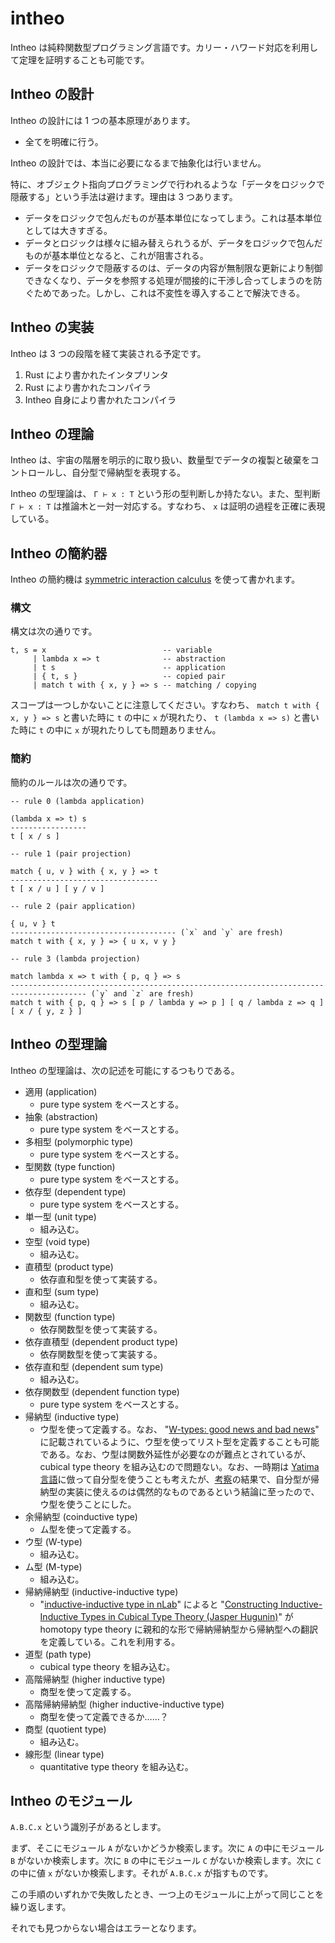 # intheo

Intheo は純粋関数型プログラミング言語です。カリー・ハワード対応を利用して定理を証明することも可能です。

## Intheo の設計

Intheo の設計には 1 つの基本原理があります。

* 全てを明確に行う。

Intheo の設計では、本当に必要になるまで抽象化は行いません。

特に、オブジェクト指向プログラミングで行われるような「データをロジックで隠蔽する」という手法は避けます。理由は 3 つあります。

* データをロジックで包んだものが基本単位になってしまう。これは基本単位としては大きすぎる。
* データとロジックは様々に組み替えられうるが、データをロジックで包んだものが基本単位となると、これが阻害される。
* データをロジックで隠蔽するのは、データの内容が無制限な更新により制御できなくなり、データを参照する処理が間接的に干渉し合ってしまうのを防ぐためであった。しかし、これは不変性を導入することで解決できる。

## Intheo の実装

Intheo は 3 つの段階を経て実装される予定です。

1. Rust により書かれたインタプリンタ
2. Rust により書かれたコンパイラ
3. Intheo 自身により書かれたコンパイラ

## Intheo の理論

Intheo は、宇宙の階層を明示的に取り扱い、数量型でデータの複製と破棄をコントロールし、自分型で帰納型を表現する。

Intheo の型理論は、 `Γ ⊢ x : T` という形の型判断しか持たない。また、型判断 `Γ ⊢ x : T` は推論木と一対一対応する。すなわち、 `x` は証明の過程を正確に表現している。

## Intheo の簡約器

Intheo の簡約機は [symmetric interaction calculus](https://github.com/Hexirp/Symmetric-Interaction-Calculus) を使って書かれます。

### 構文

構文は次の通りです。

```
t, s = x                          -- variable
     | lambda x => t              -- abstraction
     | t s                        -- application
     | { t, s }                   -- copied pair
     | match t with { x, y } => s -- matching / copying
```

スコープは一つしかないことに注意してください。すなわち、 `match t with { x, y } => s` と書いた時に `t` の中に `x` が現れたり、 `t (lambda x => s)` と書いた時に `t` の中に `x` が現れたりしても問題ありません。

### 簡約

簡約のルールは次の通りです。

```
-- rule 0 (lambda application)

(lambda x => t) s
-----------------
t [ x / s ]

-- rule 1 (pair projection)

match { u, v } with { x, y } => t
---------------------------------
t [ x / u ] [ y / v ]

-- rule 2 (pair application)

{ u, v } t
------------------------------------- (`x` and `y` are fresh)
match t with { x, y } => { u x, v y }

-- rule 3 (lambda projection)

match lambda x => t with { p, q } => s
--------------------------------------------------------------------------------------- (`y` and `z` are fresh)
match t with { p, q } => s [ p / lambda y => p ] [ q / lambda z => q ] [ x / { y, z } ]
```

## Intheo の型理論

Intheo の型理論は、次の記述を可能にするつもりである。

* 適用 (application)
  * pure type system をベースとする。
* 抽象 (abstraction)
  * pure type system をベースとする。
* 多相型 (polymorphic type)
  * pure type system をベースとする。
* 型関数 (type function)
  * pure type system をベースとする。
* 依存型 (dependent type)
  * pure type system をベースとする。
* 単一型 (unit type)
  * 組み込む。
* 空型 (void type)
  * 組み込む。
* 直積型 (product type)
  * 依存直和型を使って実装する。
* 直和型 (sum type)
  * 組み込む。
* 関数型 (function type)
  * 依存関数型を使って実装する。
* 依存直積型 (dependent product type)
  * 依存関数型を使って実装する。
* 依存直和型 (dependent sum type)
  * 組み込む。
* 依存関数型 (dependent function type)
  * pure type system をベースとする。
* 帰納型 (inductive type)
  * ウ型を使って定義する。なお、 "[W-types: good news and bad news](https://mazzo.li/epilogue/index.html%3Fp=324.html)" に記載されているように、ウ型を使ってリスト型を定義することも可能である。なお、ウ型は関数外延性が必要なのが難点とされているが、 cubical type theory を組み込むので問題ない。なお、一時期は [Yatima 言語](https://github.com/yatima-inc/yatima)に倣って自分型を使うことも考えたが、[考察](https://github.com/Hexirp/blog)の結果で、自分型が帰納型の実装に使えるのは偶然的なものであるという結論に至ったので、ウ型を使うことにした。
* 余帰納型 (coinductive type)
  * ム型を使って定義する。
* ウ型 (W-type)
  * 組み込む。
* ム型 (M-type)
  * 組み込む。
* 帰納帰納型 (inductive-inductive type)
  * "[inductive-inductive type in nLab](https://ncatlab.org/nlab/show/inductive-inductive+type)" によると "[Constructing Inductive-Inductive Types in Cubical Type Theory (Jasper Hugunin)](https://link.springer.com/chapter/10.1007/978-3-030-17127-8_17)" が homotopy type theory に親和的な形で帰納帰納型から帰納型への翻訳を定義している。これを利用する。
* 道型 (path type)
  * cubical type theory を組み込む。
* 高階帰納型 (higher inductive type)
  * 商型を使って定義する。
* 高階帰納帰納型 (higher inductive-inductive type)
  * 商型を使って定義できるか……？
* 商型 (quotient type)
  * 組み込む。
* 線形型 (linear type)
  * quantitative type theory を組み込む。

## Intheo のモジュール

`A.B.C.x` という識別子があるとします。

まず、そこにモジュール `A` がないかどうか検索します。次に `A` の中にモジュール `B` がないか検索します。次に `B` の中にモジュール `C` がないか検索します。次に `C` の中に値 `x` がないか検索します。それが `A.B.C.x` が指すものです。

この手順のいずれかで失敗したとき、一つ上のモジュールに上がって同じことを繰り返します。

それでも見つからない場合はエラーとなります。
